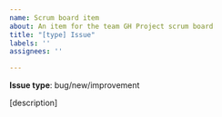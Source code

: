 ```yaml
---
name: Scrum board item
about: An item for the team GH Project scrum board
title: "[type] Issue"
labels: ''
assignees: ''

---
```


**Issue type**: bug/new/improvement

[description]
